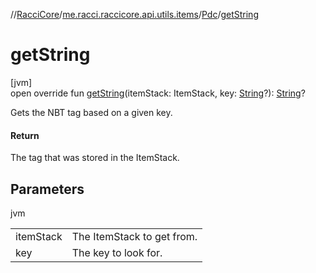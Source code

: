 //[RacciCore](../../../index.md)/[me.racci.raccicore.api.utils.items](../index.md)/[Pdc](index.md)/[getString](get-string.md)

# getString

[jvm]\
open override fun [getString](get-string.md)(itemStack: ItemStack, key: [String](https://kotlinlang.org/api/latest/jvm/stdlib/kotlin/-string/index.html)?): [String](https://kotlinlang.org/api/latest/jvm/stdlib/kotlin/-string/index.html)?

Gets the NBT tag based on a given key.

#### Return

The tag that was stored in the ItemStack.

## Parameters

jvm

| | |
|---|---|
| itemStack | The ItemStack to get from. |
| key | The key to look for. |
